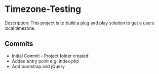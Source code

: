# Timezone-Testing

Description: This project is to build a plug and 
play solution to get a users local timezone.

## Commits
* Initial Commit - Project folder created
* Added entry point e.g. index.php
* Add bootstrap and jQuery